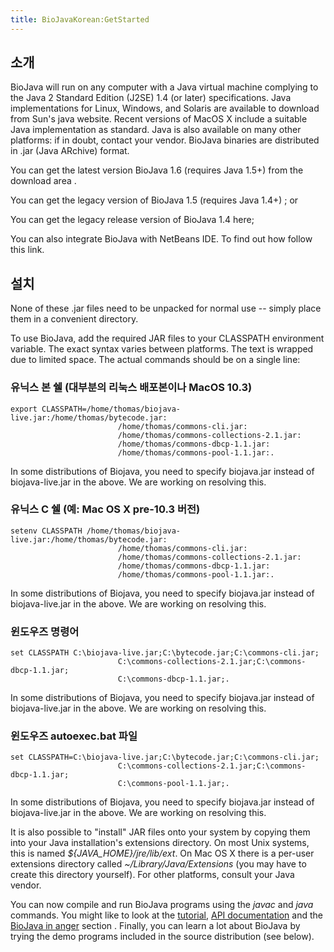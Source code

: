 ```yaml
---
title: BioJavaKorean:GetStarted
---
```


소개
----

BioJava will run on any computer with a Java virtual machine complying
to the Java 2 Standard Edition (J2SE) 1.4 (or later) specifications.
Java implementations for Linux, Windows, and Solaris are available to
download from Sun's java website. Recent versions of MacOS X include a
suitable Java implementation as standard. Java is also available on many
other platforms: if in doubt, contact your vendor. BioJava binaries are
distributed in .jar (Java ARchive) format.

You can get the latest version BioJava 1.6 (requires Java 1.5+) from the
download area .

You can get the legacy version of BioJava 1.5 (requires Java 1.4+) ; or

You can get the legacy release version of BioJava 1.4 here;

You can also integrate BioJava with NetBeans IDE. To find out how follow
this link.

설치
----

None of these .jar files need to be unpacked for normal use -- simply
place them in a convenient directory.

To use BioJava, add the required JAR files to your CLASSPATH environment
variable. The exact syntax varies between platforms. The text is wrapped
due to limited space. The actual commands should be on a single line:

### 유닉스 본 쉘 (대부분의 리눅스 배포본이나 MacOS 10.3)

`export CLASSPATH=/home/thomas/biojava-live.jar:/home/thomas/bytecode.jar:`  
`                        /home/thomas/commons-cli.jar:`  
`                        /home/thomas/commons-collections-2.1.jar:`  
`                        /home/thomas/commons-dbcp-1.1.jar:`  
`                        /home/thomas/commons-pool-1.1.jar:.`

In some distributions of Biojava, you need to specify biojava.jar
instead of biojava-live.jar in the above. We are working on resolving
this.

### 유닉스 C 쉘 (예: Mac OS X pre-10.3 버전)

`setenv CLASSPATH /home/thomas/biojava-live.jar:/home/thomas/bytecode.jar:`  
`                        /home/thomas/commons-cli.jar:`  
`                        /home/thomas/commons-collections-2.1.jar:`  
`                        /home/thomas/commons-dbcp-1.1.jar:`  
`                        /home/thomas/commons-pool-1.1.jar:.`

In some distributions of Biojava, you need to specify biojava.jar
instead of biojava-live.jar in the above. We are working on resolving
this.

### 윈도우즈 명령어

`set CLASSPATH C:\biojava-live.jar;C:\bytecode.jar;C:\commons-cli.jar;`  
`                        C:\commons-collections-2.1.jar;C:\commons-dbcp-1.1.jar;`  
`                        C:\commons-dbcp-1.1.jar;.`

In some distributions of Biojava, you need to specify biojava.jar
instead of biojava-live.jar in the above. We are working on resolving
this.

### 윈도우즈 autoexec.bat 파일

`set CLASSPATH=C:\biojava-live.jar;C:\bytecode.jar;C:\commons-cli.jar;`  
`                        C:\commons-collections-2.1.jar;C:\commons-dbcp-1.1.jar;`  
`                        C:\commons-pool-1.1.jar;.`

In some distributions of Biojava, you need to specify biojava.jar
instead of biojava-live.jar in the above. We are working on resolving
this.

It is also possible to "install" JAR files onto your system by copying
them into your Java installation's extensions directory. On most Unix
systems, this is named *${JAVA\_HOME}/jre/lib/ext*. On Mac OS X there is
a per-user extensions directory called *~/Library/Java/Extensions* (you
may have to create this directory yourself). For other platforms,
consult your Java vendor.

You can now compile and run BioJava programs using the *javac* and
*java* commands. You might like to look at the
[tutorial](/wikis/BioJava:Tutorial "wikilink"), [API
documentation](http://www.biojava.org/docs/api15b/index.html) and the
[BioJava in anger](/wikis/BioJava:Cookbook "wikilink") section . Finally, you
can learn a lot about BioJava by trying the demo programs included in
the source distribution (see below).
